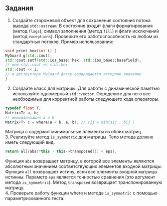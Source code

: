 ## Задания
1. Создайте сторожевой объект для сохранения состояния потока вывода ```std::ostream```.
В состояние входят флаги форматирования (метод ```flags```), символ заполнения
(метод ```fill```) и флаги исключений (метод ```exceptions```). Проверьте его работоспособность на любом из стандартных потоков. Пример использования:
```c++
void print_hex(int i) {
MyGuard g(std::cout);
std::cout.setf(std::ios_base::hex, std::ios_base::basefield);
// или std::cout << std::hex
std::cout << i;
// в деструкторе MyGuard флагу возвращается исходное значение
}
```
2. Создайте класс для матрицы. Для работы с динамической памятью используйте
одномерный ```std::vector```. Определите для него все необходимые для корректной работы следующего кода операторы.
```c++
typedef float T;
Matrix<T> a, b;
// инициализация a и b
Matrix<T> c = where(a < b, a, b); // cij = min(aij , bij )
```
Матрица c содержит минимальные элементы из обоих матриц.<br>
3. Реализуйте метод ```is_symmetric``` для матрицы. Тело метода должно иметь следующий вид.
```c++
return all(abs(*this - this->transposed()) < eps);
```
Функция ```abs``` возвращает матрицу, в которой все элементы являются абсолютным значением соответствующих элементов входной матрицы. Функция ```all``` возвращает истину, если все элементы входной матрицы истинны. Параметр ```eps```
является точностью сравнения (это аргумент метода ```is_symmetric```). Метод ```transposed```
возвращает транспонированную матрицу.<br>
4. Проверьте работу функции where и метода ```is_symmetric``` с помощью параметризованного теста.
